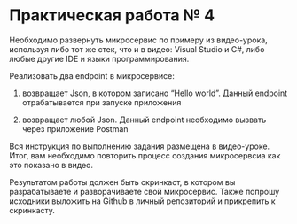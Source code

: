 # Практическая работа № 4

Необходимо развернуть микросервис по примеру из видео-урока, используя либо тот же стек, что и в видео: Visual Studio и C#, либо любые другие IDE и языки программирования. 

Реализовать два endpoint в микросервисе:

1) возвращает Json, в котором записано “Hello world”. Данный endpoint отрабатывается при запуске приложения 

2) возвращает любой Json. Данный endpoint необходимо вызвать через приложение Postman

Вся инструкция по выполнению задания размещена в видео-уроке. Итог, вам необходимо повторить процесс создания микросервсиа как это показано в видео. 

Результатом работы должен быть скринкаст, в котором вы разрабатываете и разворачиваете свой микросервис. Также попрошу исходники выложить на Github в личный репозиторий и прикрепить к скринкасту.
